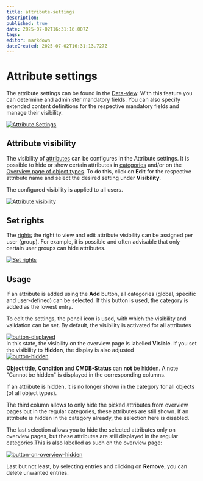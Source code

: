 ```yaml
---
title: attribute-settings
description: 
published: true
date: 2025-07-02T16:31:16.007Z
tags: 
editor: markdown
dateCreated: 2025-07-02T16:31:13.727Z
---
```


# Attribute settings

The attribute settings can be found in the [Data-view](../index.md).
With this feature you can determine and administer mandatory fields. You can also specify extended content definitions for the respective mandatory fields and manage their visibility.

[![Attribute Settings](../../../assets/images/en/system-administration/administration/data-view/attribute-settings/as-1.png)](../../../assets/images/en/system-administration/administration/data-view/attribute-settings/as-1.png)

## Attribute visibility

The visibility of [attributes](../../../basics/attribute-fields.md) can be configures in the Attribute settings.
It is possible to hide or show certain attributes in [categories](../../../basics/categories-and-attributes.md) and/or on the [Overview page of object types](../../../basics/object-types.md).
To do this, click on **Edit** for the respective attribute name and select the desired setting under **Visibility**.

The configured visibility is applied to all users.

[![Attribute visibility](../../../assets/images/en/system-administration/administration/data-view/attribute-settings/as-2.png)](../../../assets/images/en/system-administration/administration/data-view/attribute-settings/as-2.png)

## Set rights

The [rights](../user-permissions.md) the right to view and edit attribute visibility can be assigned per user (group). For example, it is possible and often advisable that only certain user groups can hide attributes.

[![Set rights](../../../assets/images/en/system-administration/administration/data-view/attribute-settings/as-3.png)](../../../assets/images/en/system-administration/administration/data-view/attribute-settings/as-3.png)

## Usage

If an attribute is added using the **Add** button, all categories (global, specific and user-defined) can be selected. If this button is used, the category is added as the lowest entry.

To edit the settings, the pencil icon is used, with which the visibility and validation can be set. By default, the visibility is activated for all attributes<br>

[![button-displayed](../../../assets/images/en/system-administration/administration/data-view/attribute-settings/as-4.png)](../../../assets/images/en/system-administration/administration/data-view/attribute-settings/as-4.png)<br>
In this state, the visibility on the overview page is labelled **Visible**.
If you set the visibility to **Hidden**, the display is also adjusted<br>
[![button-hidden](../../../assets/images/en/system-administration/administration/data-view/attribute-settings/as-5.png)](../../../assets/images/en/system-administration/administration/data-view/attribute-settings/as-5.png)<br>

**Object title**, **Condition** and **CMDB-Status** can **not** be hidden. A note "Cannot be hidden" is displayed in the corresponding columns.

If an attribute is hidden, it is no longer shown in the category for all objects (of all object types).

<!-- If an attribute is set to hidden but it was defined as mandatory via the "attribute settings", the user get's a information (popup) when pressing the save button:

!!! info "Popup"

    _The following attributes are defined as mandatory:_
    _\[LIST OF ALL EFFECTED ATTRIBUTES\]_
    _If you hide them from the your interface, their mandatory status will be removed. Do you want to continue?"_

A yes/no selection allows to confirm/discard these changes. -->

The third column allows to only hide the picked attributes from overview pages but in the regular categories, these attributes are still shown. If an attribute is hidden in the category already, the selection here is disabled.

The last selection allows you to hide the selected attributes only on overview pages, but these attributes are still displayed in the regular categories.This is also labelled as such on the overview page:

[![button-on-overview-hidden](../../../assets/images/en/system-administration/administration/data-view/attribute-settings/as-6.png)](../../../assets/images/en/system-administration/administration/data-view/attribute-settings/as-6.png)

Last but not least, by selecting entries and clicking on **Remove**, you can delete unwanted entries.
